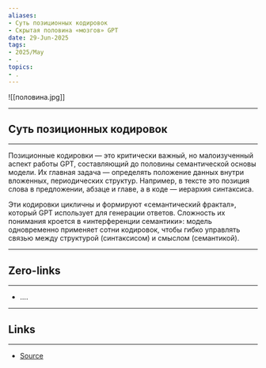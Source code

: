 ```yaml
---
aliases: 
- Суть позиционных кодировок 
- Скрытая половина «мозгов» GPT
date: 29-Jun-2025
tags:
- 2025/May
- .
topics:
- .
---
```

![[половина.jpg]]

-----
##  Суть позиционных кодировок 
-----
Позиционные кодировки — это критически важный, но малоизученный аспект работы GPT, составляющий до половины семантической основы модели. Их главная задача — определять положение данных внутри вложенных, периодических структур. Например, в тексте это позиция слова в предложении, абзаце и главе, а в коде — иерархия синтаксиса.

Эти кодировки цикличны и формируют «семантический фрактал», который GPT использует для генерации ответов. Сложность их понимания кроется в «интерференции семантики»: модель одновременно применяет сотни кодировок, чтобы гибко управлять связью между структурой (синтаксисом) и смыслом (семантикой).

---
## Zero-links
---
- ....

---
## Links
---
- [Source](https://t.me/turboproject/1655)